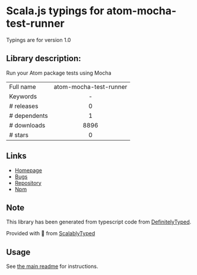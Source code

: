 
# Scala.js typings for atom-mocha-test-runner

Typings are for version 1.0

## Library description:
Run your Atom package tests using Mocha

|                    |                 |
| ------------------ | :-------------: |
| Full name          | atom-mocha-test-runner |
| Keywords           | - |
| # releases         | 0 |
| # dependents       | 1 |
| # downloads        | 8896 |
| # stars            | 0 |

## Links
- [Homepage](https://github.com/BinaryMuse/atom-mocha-test-runner#readme)
- [Bugs](https://github.com/BinaryMuse/atom-mocha-test-runner/issues)
- [Repository](https://github.com/BinaryMuse/atom-mocha-test-runner)
- [Npm](https://www.npmjs.com/package/atom-mocha-test-runner)
    


## Note
This library has been generated from typescript code from [DefinitelyTyped](https://definitelytyped.org).

Provided with :purple_heart: from [ScalablyTyped](https://github.com/oyvindberg/ScalablyTyped)

## Usage
See [the main readme](../../readme.md) for instructions.


